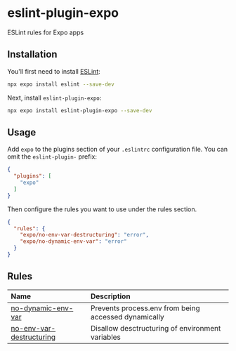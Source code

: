 # eslint-plugin-expo

ESLint rules for Expo apps

## Installation

You'll first need to install [ESLint](https://eslint.org/):

```sh
npx expo install eslint --save-dev
```

Next, install `eslint-plugin-expo`:

```sh
npx expo install eslint-plugin-expo --save-dev
```

## Usage

Add `expo` to the plugins section of your `.eslintrc` configuration file. You can omit the `eslint-plugin-` prefix:

```json
{
  "plugins": [
    "expo"
  ]
}
```


Then configure the rules you want to use under the rules section.

```json
{
  "rules": {
    "expo/no-env-var-destructuring": "error",
    "expo/no-dynamic-env-var": "error"
  }
}
```


## Rules

| Name                                                               | Description                                          |
| :----------------------------------------------------------------- | :--------------------------------------------------- |
| [no-dynamic-env-var](docs/rules/noDynamicEnvVar.md)             | Prevents process.env from being accessed dynamically |
| [no-env-var-destructuring](docs/rules/noEnvVarDestructuring.md) | Disallow desctructuring of environment variables     |
